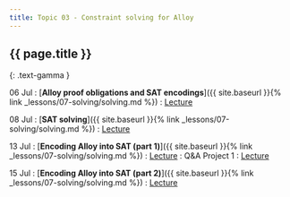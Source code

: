 ```yaml
---
title: Topic 03 - Constraint solving for Alloy
---
```


## {{ page.title }}
{: .text-gamma }

06 Jul
: [**Alloy proof obligations and SAT encodings**]({{ site.baseurl }}{% link _lessons/07-solving/solving.md %})
  : [Lecture](https://youtu.be/MpfoxTbg8_c)

08 Jul
: [**SAT solving**]({{ site.baseurl }}{% link _lessons/07-solving/solving.md %})
  : [Lecture](https://youtu.be/zGPQ_wQezYI)

13 Jul
: [**Encoding Alloy into SAT (part 1)**]({{ site.baseurl }}{% link _lessons/07-solving/solving.md %})
  : [Lecture](https://youtu.be/tUDFI_TvrUs)
: Q&A Project 1
  : [Lecture](https://youtu.be/Y1Ir6k7FMlg)

15 Jul
: [**Encoding Alloy into SAT (part 2)**]({{ site.baseurl }}{% link _lessons/07-solving/solving.md %})
  : [Lecture](https://youtu.be/H_9OAU_s8cQ)
